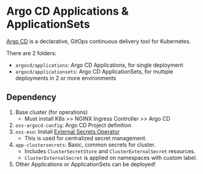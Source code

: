 # Argo CD Applications & ApplicationSets

[Argo CD](https://argo-cd.readthedocs.io/en/stable/) is a declarative, GitOps continuous delivery tool for Kubernetes.

There are 2 folders:

- `argocd/applications`: Argo CD Applications, for single deployment
- `argocd/applicationsets`: Argo CD ApplicationSets, for multiple deployments in 2 or more environments

## Dependency

1. Base cluster (for operations)
   - Must install K8s >> NGINX Ingress Controller >> Argo CD
2. `oss-argocd-config`: Argo CD Project definition
3. `oss-eso`: Install [External Secrets Operator](https://external-secrets.io/)
   - This is used for centralized secret management.
4. `app-clustersecrets`: Basic, common secrets for cluster.
   - Includes `ClusterSecretStore` and `ClusterExternalSecret` resources.
   - `ClusterExternalSecret` is applied on namespaces with custom label.
5. Other Applications or ApplicationSets can be deployed!
